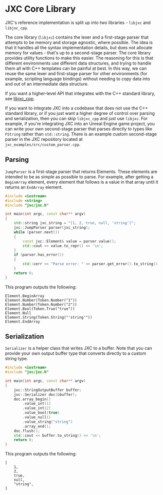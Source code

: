 # JXC Core Library

JXC's reference implementation is split up into two libraries - `libjxc` and `libjxc_cpp`.

The core library (`libjxc`) contains the lexer and a first-stage parser that attempts to be memory and storage agnostic, where possible. The idea is that it handles all the syntax implementation details, but does not allocate memory for values - that's up to a second-stage parser. The core library provides utility functions to make this easier. The reasoning for this is that different environments use different data structures, and trying to handle them all with C++ templates can be painful at best. In this way, we can reuse the same lexer and first-stage parser for other environments (for example, scripting language bindings) without needing to copy data into and out of an intermediate data structure.

If you want a higher-level API that integrates with the C++ standard library, see [libjxc_cpp](jxc_cpp_library.md).

If you want to integrate JXC into a codebase that does not use the C++ standard library, or if you just want a higher degree of control over parsing and serialization, then you can skip `libjxc_cpp` and just use `libjxc`. For example, if you're integrating JXC into an Unreal Engine game project, you can write your own second-stage parser that parses directly to types like `FString` rather than `std::string`. There is an example custom second-stage parser in the JXC repository located at `jxc_examples/src/custom_parser.cpp`.


## Parsing

`JumpParser` is a first-stage parser that returns Elements. These elements are intended to be as simple as possible to parse. For example, after getting a `BeginArray` element, every element that follows is a value in that array until it returns an `EndArray` element.

```c++
#include <iostream>
#include <string>
#include "jxc/jxc.h"

int main(int argc, const char** argv)
{
    std::string jxc_string = "[1, 2, true, null, 'string']";
    jxc::JumpParser parser(jxc_string);
    while (parser.next())
    {
        const jxc::Element& value = parser.value();
        std::cout << value.to_repr() << '\n';
    }
    if (parser.has_error())
    {
        std::cerr << "Parse error: " << parser.get_error().to_string() << '\n';
    }
    return 0;
}
```

This program outputs the following:
```
Element.BeginArray
Element.Number(Token.Number("1"))
Element.Number(Token.Number("2"))
Element.Bool(Token.True("true"))
Element.Null
Element.String(Token.String("'string'"))
Element.EndArray
```

## Serialization
`Serializer` is a helper class that writes JXC to a buffer. Note that you can provide your own output buffer type that converts directly to a custom string type.

```c++
#include <iostream>
#include "jxc/jxc.h"

int main(int argc, const char** argv)
{
    jxc::StringOutputBuffer buffer;
    jxc::Serializer doc(&buffer);
    doc.array_begin()
        .value_int(1)
        .value_int(2)
        .value_bool(true)
        .value_null()
        .value_string("string")
        .array_end();
    doc.flush();
    std::cout << buffer.to_string() << '\n';
    return 0;
}
```

This program outputs the following:
```jxc
[
    1,
    2,
    true,
    null,
    "string",
]
```
